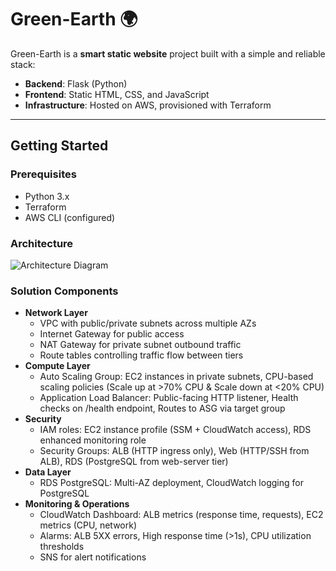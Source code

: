 # Green-Earth 🌍

Green-Earth is a **smart static website** project built with a simple and reliable stack:

- **Backend**: Flask (Python)  
- **Frontend**: Static HTML, CSS, and JavaScript  
- **Infrastructure**: Hosted on AWS, provisioned with Terraform  

---

## Getting Started

### Prerequisites
- Python 3.x  
- Terraform  
- AWS CLI (configured)

### Architecture

![Architecture Diagram](documentation/diagram.svg)

### Solution Components
- **Network Layer**
  - VPC with public/private subnets across multiple AZs
  - Internet Gateway for public access
  - NAT Gateway for private subnet outbound traffic
  - Route tables controlling traffic flow between tiers
- **Compute Layer**
  - Auto Scaling Group: EC2 instances in private subnets, CPU-based scaling policies (Scale up at >70% CPU & Scale down at <20% CPU)
  - Application Load Balancer: Public-facing HTTP listener, Health checks on /health endpoint, Routes to ASG via target group
- **Security**
  - IAM roles: EC2 instance profile (SSM + CloudWatch access), RDS enhanced monitoring role
  - Security Groups: ALB (HTTP ingress only), Web (HTTP/SSH from ALB), RDS (PostgreSQL from web-server tier)
- **Data Layer**
  - RDS PostgreSQL: Multi-AZ deployment, CloudWatch logging for PostgreSQL
- **Monitoring & Operations**
  - CloudWatch Dashboard: ALB metrics (response time, requests), EC2 metrics (CPU, network)
  - Alarms: ALB 5XX errors, High response time (>1s), CPU utilization thresholds
  - SNS for alert notifications

